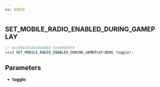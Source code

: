 ```yaml
---
ns: AUDIO
---
```

## SET_MOBILE_RADIO_ENABLED_DURING_GAMEPLAY

```c
// 0x1098355A16064BB3 0x990085F0
void SET_MOBILE_RADIO_ENABLED_DURING_GAMEPLAY(BOOL toggle);
```

## Parameters
* **toggle**: 

